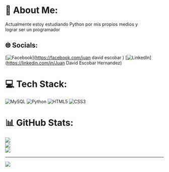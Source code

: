 # 💫 About Me:
Actualmente estoy estudiando Python por mis propios medios  y<br>lograr ser un programador  


## 🌐 Socials:
[![Facebook](https://img.shields.io/badge/Facebook-%231877F2.svg?logo=Facebook&logoColor=white)](https://facebook.com/juan david escobar ) [![LinkedIn](https://img.shields.io/badge/LinkedIn-%230077B5.svg?logo=linkedin&logoColor=white)](https://linkedin.com/in/Juan David Escobar Hernandez) 

# 💻 Tech Stack:
![MySQL](https://img.shields.io/badge/mysql-%2300000f.svg?style=for-the-badge&logo=mysql&logoColor=white) ![Python](https://img.shields.io/badge/python-3670A0?style=for-the-badge&logo=python&logoColor=ffdd54) ![HTML5](https://img.shields.io/badge/html5-%23E34F26.svg?style=for-the-badge&logo=html5&logoColor=white) ![CSS3](https://img.shields.io/badge/css3-%231572B6.svg?style=for-the-badge&logo=css3&logoColor=white)
# 📊 GitHub Stats:
![](https://github-readme-stats.vercel.app/api?username=juandavides&theme=chartreuse-dark&hide_border=false&include_all_commits=true&count_private=true)<br/>
![](https://github-readme-streak-stats.herokuapp.com/?user=juandavides&theme=chartreuse-dark&hide_border=false)<br/>
![](https://github-readme-stats.vercel.app/api/top-langs/?username=juandavides&theme=chartreuse-dark&hide_border=false&include_all_commits=true&count_private=true&layout=compact)

---
[![](https://visitcount.itsvg.in/api?id=juandavides&icon=0&color=0)](https://visitcount.itsvg.in)

<!-- Proudly created with GPRM ( https://gprm.itsvg.in ) -->
